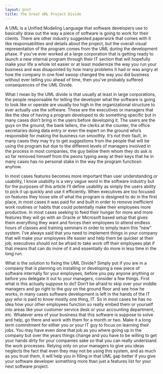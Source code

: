 ```yaml
---
layout: post
title: The Great UML Project Divide
---
```


A UML is a Unified Modeling Language that software developers use to basically draw out the way a piece of software is going to work for their clients. There are other industry suggested paperwork that comes with it like responsabilities and details about the project, but the overall visual representation of the program comes from the UML during the development phase. If you’ve ever worked at a large corporation that is getting ready to launch a new internal program through their IT section that will hopefully make your life a whole lot easier or at least modernize the way you run your business and was disapointed by how many problems it had or was angry at how the company in one fowl swoop changed the way you did business without ever telling you ahead of time, then you’ve probably suffered consequences of the UML Divide.

What I mean by the UML divide is that usually at least in large corporations, the people responsable for telling the developer what the software is going to look like or operate are usually too high in the organizational structure to ever actually use the software. These are the executives or managers that like the idea of having a program developed to do something specific but in many cases  don’t bring in the users before developing it. The users are the guys on the ground, the bank tellers, the clerks at the counter, the office secretaries doing data entry or even the expert on the ground who’s responsible for making the business run smoothly. It’s not their fault, in many cases they may try to get suggestions from the people that will be using the program but due to the different levels of managers involved in the process in most companies, the guy below them whom they do ask is so far removed himself from the peons typing away at their keys that he in many cases has no personal stake in the way the program functiosn anyhow.

In most cases features becomes more important than user understanding or  usability, I know usability is a very vague word in the software industry but for the purposes of this article I’ll define usability as simply the users ability to pick it up quickly and use it efficiently. When executives are too focused on features they loose site of what the program is designed to do in the first place, in most cases it was paid for and built in order to remove inefficient work routines or habits that could potentially make their employees more productive. In most cases seeking to feed their hunger for more and more features they will go with an Oracle or Microsoft based setup that gives them everything they want and forces their employees to attend endless hours of classes and training seminars in order to simply learn this “new” system. I’ve always said that you need to implement things in your company that will make your employees life easier and help them be quicker at their job, executives should not be afraid to take work off their employees plat if that means that can do more of it and essentially do more in less time in the long run.

What is the solution to fixing the UML Divide? Simply put if you are in a company that is planning on installing or developing a new piece of software internally for your employees, before you pay anyone anything or before you delegate it out to your managers, consider a few things. First what is this actually suppose to do? Don’t be afraid to skip over your middle managers and go right to the guy on the ground floor and see how he works, in many cases software development is left in the hands of the IT guy who is paid to know mostly one thing, IT. So in most cases he has no idea how your other employees function so really embed them or yourself into areas like your customer service desk or your accounting department, etc. Whatever area of your business that this software is suppose to solve and help, go there and work with them for a month or two. Make it a long term commitment for either you or your IT guy to focus on learning their jobs. You may have even done that job as you where going up in the company but over the years things change and you have to be willing to get your hands dirty for your companies sake so that you can really understand the work processes. Relying only on your managers to give you ideas neglects the fact that even they may not be using this system, and as much as you trust them, it will help you in filling in that UML gap better if you give your software developer something more than just a features list for your next software project.
